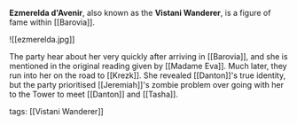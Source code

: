 **Ezmerelda d'Avenir**, also known as the **Vistani Wanderer**, is a figure of fame within [[Barovia]].

![[ezmerelda.jpg]]

The party hear about her very quickly after arriving in [[Barovia]], and she is mentioned in the original reading given by [[Madame Eva]]. Much later, they run into her on the road to [[Krezk]]. She revealed [[Danton]]'s true identity, but the party prioritised [[Jeremiah]]'s zombie problem over going with her to the Tower to meet [[Danton]] and [[Tasha]].

tags: [[Vistani Wanderer]]